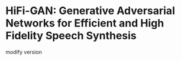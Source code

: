 # HiFi-GAN: Generative Adversarial Networks for Efficient and High Fidelity Speech Synthesis

modify version